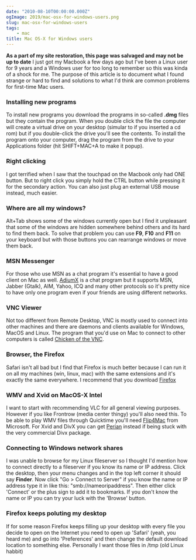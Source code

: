 ```yaml
---
date: "2010-08-10T00:00:00.000Z"
ogImage: 2019/mac-osx-for-windows-users.png
slug: mac-osx-for-windows-users
tags:
    - mac
title: Mac OS-X for Windows users
---
```

**As a part of my site restoration, this page was salvaged and may not be up to date** I just got my Macbook a few days ago but I've been a Linux user for 9 years and a Windows user for too long to remember so this was kinda of a shock for me. The purpose of this article is to document what I found strange or hard to find and solutions to what I'd think are common problems for first-time Mac users.

### Installing new programs

To install new programs you download the programs in so-called **.dmg** files but they contain the program. When you double click the file the computer will create a virtual drive on your desktop (simular to if you inserted a cd rom) but if you double-click the drive you'll see the contents. To install the program onto your computer, drag the program from the drive to your Applications folder (hit SHIFT+MAC+A to make it popup).

### Right clicking

I got terrified when I saw that the touchpad on the Macbook only had ONE button. But to right click you simply hold the CTRL button while pressing it for the secondary action. You can also just plug an external USB mouse instead, much easier.

### Where are all my windows?

Alt+Tab shows some of the windows currently open but I find it unpleasant that some of the windows are hidden somewhere behind others and its hard to find them back. To solve that problem you can use **F9**, **F10** and **F11** on your keyboard but with those buttons you can rearrange windows or move them back.

### MSN Messenger

For those who use MSN as a chat program it's essential to have a good client on Mac as well. [AdiumX](http://www.adiumx.com) is a chat program but it supports MSN, Jabber (Gtalk), AIM, Yahoo, ICQ and many other protocols so it's pretty nice to have only one program even if your friends are using different networks.

### VNC Viewer

Not too different from Remote Desktop, VNC is mostly used to connect into other machines and there are daemons and clients available for Windows, MacOS and Linux. The program that you'd use on Mac to connect to other computers is called [Chicken of the VNC](http://sourceforge.net/projects/cotvnc/).

### Browser, the Firefox

Safari isn't all bad but I find that Firefox is much better because I can run it on all my machines (win, linux, mac) with the same extensions and it's exactly the same everywhere. I recommend that you download [Firefox](http://www.getfirefox.com)

### WMV and Xvid on MacOS-X Intel

I want to start with recommending VLC for all general viewing purposes. However if you like Frontrow (media center thingy) you'll also need this. To be able to play WMV files through Quicktime you'll need [Flip4Mac](http://www.microsoft.com/windows/windowsmedia/player/wmcomponents.mspx) from Microsoft. For Xvid and DivX you can get [Perian](http://perian.org) instead if being stuck with the very commercial Divx package.

### Connecting to Windows network shares

I was unable to browse for my Linux fileserver so I thought I'd mention how to connect directly to a fileserver if you know its name or IP address. Click the desktop, then your menu changes and in the top left corner it should say **Finder**. Now click "Go > Connect to Server" if you know the name or IP address type it in like this: "smb://nameoripaddress". Then either click 'Connect' or the plus sign to add it to bookmarks. If you don't know the name or IP you can try your luck with the 'Browse' button.

### Firefox keeps poluting my desktop

If for some reason Firefox keeps filling up your desktop with every file you decide to open on the Internet you need to open up 'Safari' (yeah, you heard me) and go into 'Preferences' and then change the default download location to something else. Personally I want those files in /tmp (old Linux habbit)
